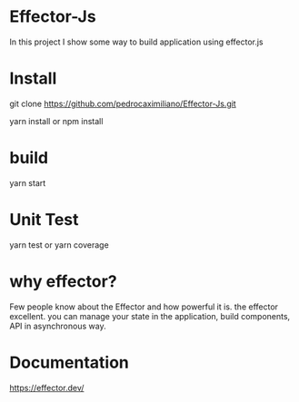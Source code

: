 # Effector-Js

In this project I show some way to build application using effector.js

# Install
git clone https://github.com/pedrocaximiliano/Effector-Js.git

yarn install 
or 
npm install

# build 
yarn start

# Unit Test
yarn test
or 
yarn coverage

# why effector? 
Few people know about the Effector and how powerful it is.
the effector excellent. you can manage your state in the application, build components, API in asynchronous way.

# Documentation
https://effector.dev/
